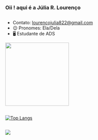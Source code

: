 ### Oii ! aqui é a Júlia R. Lourenço


##

- Contato: lourencojulia822@gmail.com
- 😉 Pronomes: Ela/Dela
- 🖥️ Estudante de ADS
 

 <div style="align: left " >
  <img src ="https://github.com/ju019/ju019/assets/140768491/f4e81d76-ca2e-46b2-a043-886878efe8bd" width="200" height="200">

</div>



##

[![Top Langs](https://github-readme-stats.vercel.app/api/top-langs/?username=ju019&layout=donut)](https://github.com/anuraghazra/github-readme-stats)

##
<div>
  <a href="https://www.linkedin.com/in/j%C3%BAlia-rita-louren%C3%A7o-2b979b26b/" target="_blank"><img src="https://img.shields.io/badge/-LinkedIn-%230077B5?style=for-the-badge&logo=linkedin&logoColor=white" target="_blank"></a> 
</div>
